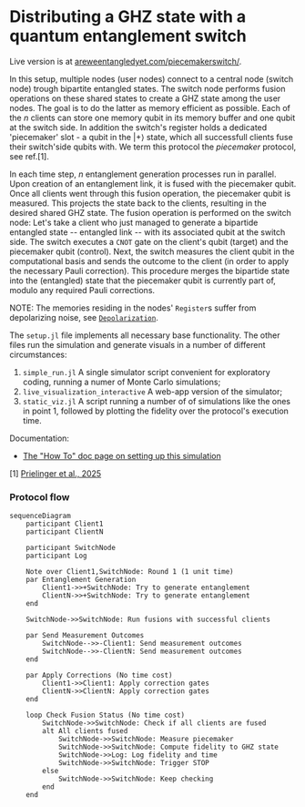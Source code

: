 # Distributing a GHZ state with a quantum entanglement switch

Live version is at [areweentangledyet.com/piecemakerswitch/](https://areweentangledyet.com/piecemakerswitch/).

In this setup, multiple nodes (user nodes) connect to a central node (switch node) trough bipartite entangled states. The switch node performs fusion operations on these shared states to create a GHZ state among the user nodes. The goal is to do the latter as memory efficient as possible. Each of the $n$ clients can store one memory qubit in its memory buffer and one qubit at the switch side. In addition the switch's register holds a dedicated 'piecemaker' slot - a qubit in the $|+\rangle$ state, which all successfull clients fuse their switch'side qubits with. We term this protocol the _piecemaker_ protocol, see ref.[1].

In each time step, $n$ entanglement generation processes run in parallel. Upon creation of an entanglement link, it is fused with the piecemaker qubit. Once all clients went through this fusion operation, the piecemaker qubit is measured. This projects the state back to the clients, resulting in the desired shared GHZ state.
The fusion operation is performed on the switch node: Let's take a client who just managed to generate a bipartide entangled state -- entangled link -- with its associated qubit at the switch side. The switch executes a `CNOT` gate on the client's qubit (target) and the piecemaker qubit (control). Next, the switch measures the client qubit in the computational basis and sends the outcome to the client (in order to apply the necessary Pauli correction). This procedure merges the bipartide state into the (entangled) state that the piecemaker qubit is currently part of, modulo any required Pauli corrections.

NOTE: The memories residing in the nodes' `Register`s suffer from depolarizing noise, see [`Depolarization`](https://qs.quantumsavory.org/stable/API/#QuantumSavory.Depolarization). 

The `setup.jl` file implements all necessary base functionality.
The other files run the simulation and generate visuals in a number of different circumstances:
1. `simple_run.jl` A single simulator script convenient for exploratory coding, running a numer of Monte Carlo simulations;
2. `live_visualization_interactive` A web-app version of the simulator;
3. `static_viz.jl` A script running a number of of simulations like the ones in point 1, followed by plotting the fidelity over the protocol's execution time.

Documentation:
- [The "How To" doc page on setting up this simulation](https://qs.quantumsavory.org/dev/howto/piecemakerswitch/piecemakerswitch)


[1] [Prielinger et al., 2025](https://arxiv.org/abs/2508.14737)

### Protocol flow

```mermaid
sequenceDiagram
    participant Client1
    participant ClientN

    participant SwitchNode
    participant Log

    Note over Client1,SwitchNode: Round 1 (1 unit time)
    par Entanglement Generation
        Client1->>+SwitchNode: Try to generate entanglement
        ClientN->>+SwitchNode: Try to generate entanglement
    end

    SwitchNode->>SwitchNode: Run fusions with successful clients

    par Send Measurement Outcomes
        SwitchNode-->>-Client1: Send measurement outcomes
        SwitchNode-->>-ClientN: Send measurement outcomes
    end

    par Apply Corrections (No time cost)
        Client1->>Client1: Apply correction gates
        ClientN->>ClientN: Apply correction gates
    end

    loop Check Fusion Status (No time cost)
        SwitchNode->>SwitchNode: Check if all clients are fused
        alt All clients fused
            SwitchNode->>SwitchNode: Measure piecemaker
            SwitchNode->>SwitchNode: Compute fidelity to GHZ state
            SwitchNode->>Log: Log fidelity and time
            SwitchNode->>SwitchNode: Trigger STOP
        else
            SwitchNode->>SwitchNode: Keep checking
        end
    end
```